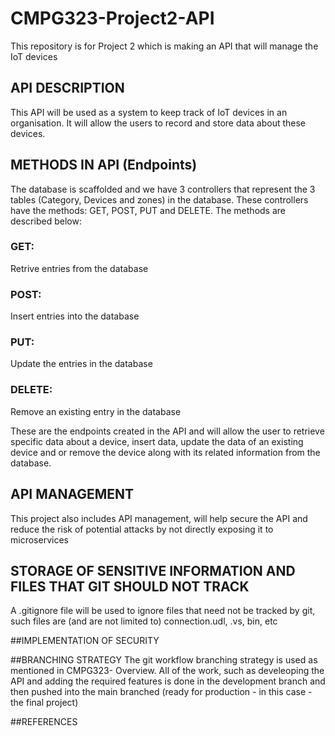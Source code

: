 # CMPG323-Project2-API
This repository is for Project 2 which is making an API that will manage the IoT devices

## API DESCRIPTION
This API will be used as a system to keep track of IoT devices in an organisation. It will allow the users to record and store data about these devices.

## METHODS IN API (Endpoints)
The database is scaffolded and we have 3 controllers that represent the 3 tables (Category, Devices and zones) in the database. These controllers have the methods: GET, POST, PUT and DELETE.
The methods are described below:
### GET:
Retrive entries from the database

### POST:
Insert entries into the database

### PUT:
Update the entries in the database

### DELETE:
Remove an existing entry in the database

These are the endpoints created in the API and will allow the user to retrieve specific data about a device, insert data, update the data of an existing device and or remove the device along with its related information from the database.

## API MANAGEMENT
This project also includes API management, will help secure the API and reduce the risk of potential attacks by not directly exposing it to microservices

## STORAGE OF SENSITIVE INFORMATION AND FILES THAT GIT SHOULD NOT TRACK
A .gitignore file will be used to ignore files that need not be tracked by git, such files are (and are not limited to) connection.udl, .vs, bin, etc

##IMPLEMENTATION OF SECURITY 

##BRANCHING STRATEGY
The git workflow branching strategy is used as mentioned in CMPG323- Overview.
All of the work, such as develeoping the API and adding the required features is done in the development branch and then pushed into the main branched (ready for production - in this case - the final project)

##REFERENCES 
